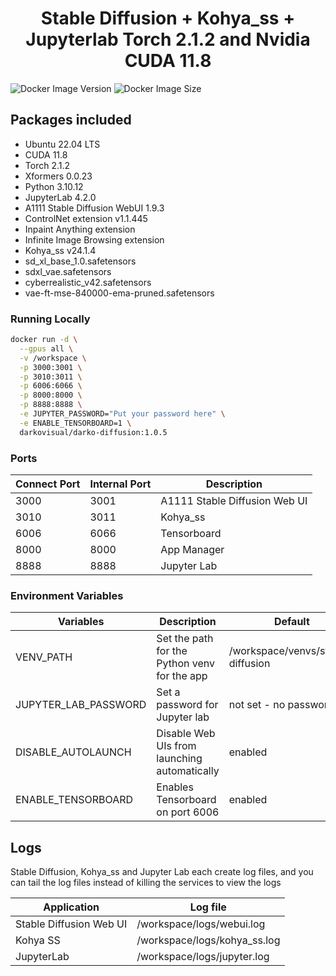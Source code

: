 <div align="center">

# Stable Diffusion + Kohya_ss + Jupyterlab Torch 2.1.2 and Nvidia CUDA 11.8
</div>

![Docker Image Version](https://img.shields.io/docker/v/darkovisual/darko-diffusion?sort=semver&arch=amd64&style=flat&logo=docker&logoColor=white&logoSize=auto&labelColor=blue&color=black)
![Docker Image Size](https://img.shields.io/docker/image-size/darkovisual/darko-diffusion?sort=semver&arch=amd64&style=flat&logo=docker&logoColor=white&logoSize=auto&labelColor=blue&color=black)

## Packages included

* Ubuntu 22.04 LTS
* CUDA 11.8
* Torch 2.1.2
* Xformers 0.0.23
* Python 3.10.12
* JupyterLab 4.2.0
* A1111 Stable Diffusion WebUI 1.9.3
* ControlNet extension v1.1.445
* Inpaint Anything extension
* Infinite Image Browsing extension
* Kohya_ss v24.1.4
* sd_xl_base_1.0.safetensors
* sdxl_vae.safetensors
* cyberrealistic_v42.safetensors
* vae-ft-mse-840000-ema-pruned.safetensors

### Running Locally

```bash
docker run -d \
  --gpus all \
  -v /workspace \
  -p 3000:3001 \
  -p 3010:3011 \
  -p 6006:6066 \
  -p 8000:8000 \
  -p 8888:8888 \
  -e JUPYTER_PASSWORD="Put your password here" \
  -e ENABLE_TENSORBOARD=1 \
  darkovisual/darko-diffusion:1.0.5
```


### Ports

| Connect Port | Internal Port | Description                   |
|--------------|---------------|-------------------------------|
| 3000         | 3001          | A1111 Stable Diffusion Web UI |
| 3010         | 3011          | Kohya_ss                      |
| 6006         | 6066          | Tensorboard                   |
| 8000         | 8000          | App Manager                   |
| 8888         | 8888          | Jupyter Lab                   |

### Environment Variables

| Variables            | Description                                  | Default                                 |
|----------------------|----------------------------------------------|-----------------------------------------|
| VENV_PATH            | Set the path for the Python venv for the app | /workspace/venvs/stable-diffusion |
| JUPYTER_LAB_PASSWORD | Set a password for Jupyter lab               | not set - no password                   |
| DISABLE_AUTOLAUNCH   | Disable Web UIs from launching automatically | enabled                                 |
| ENABLE_TENSORBOARD   | Enables Tensorboard on port 6006             | enabled                                 |

## Logs

Stable Diffusion, Kohya_ss and Jupyter Lab each create log
files, and you can tail the log files instead of killing
the services to view the logs

| Application             | Log file                     |
|-------------------------|------------------------------|
| Stable Diffusion Web UI | /workspace/logs/webui.log    |
| Kohya SS                | /workspace/logs/kohya_ss.log |
| JupyterLab              | /workspace/logs/jupyter.log  |
